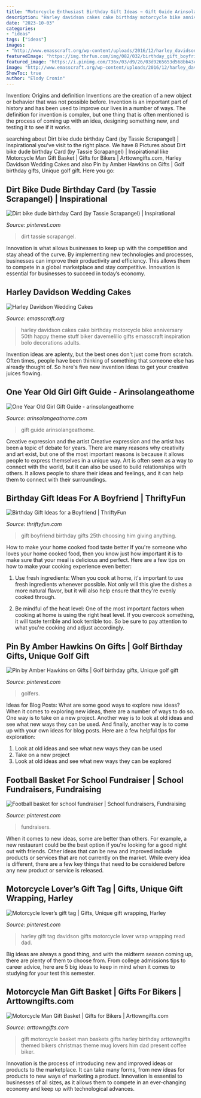 ```yaml
---
title: "Motorcycle Enthusiast Birthday Gift Ideas ~ Gift Guide Arinsolangeathome"
description: "Harley davidson cakes cake birthday motorcycle bike anniversary 50th happy theme stuff biker davemelillo gifts emasscraft inspiration bolo decorations adults"
date: "2023-10-03"
categories:
- "ideas"
tags: ["ideas"]
images:
- "http://www.emasscraft.org/wp-content/uploads/2016/12/harley_davidson_wedding_cakes_and_cake_wedding_on_emasscraft_org_6.jpg"
featuredImage: "https://img.thrfun.com/img/082/032/birthday_gift_boyfriend_x1.jpg"
featured_image: "https://i.pinimg.com/736x/03/d9/26/03d9265653d568bb43ef6b987bea417e.jpg"
image: "http://www.emasscraft.org/wp-content/uploads/2016/12/harley_davidson_wedding_cakes_and_cake_wedding_on_emasscraft_org_6.jpg"
ShowToc: true
author: "Elody Cronin"
---
```



Invention: Origins and definition
Inventions are the creation of a new object or behavior that was not possible before. Invention is an important part of history and has been used to improve our lives in a number of ways. The definition for invention is complex, but one thing that is often mentioned is the process of coming up with an idea, designing something new, and testing it to see if it works.

	

		
searching about Dirt bike dude birthday Card (by Tassie Scrapangel) | Inspirational you've visit to the right place. We have 8 Pictures about Dirt bike dude birthday Card (by Tassie Scrapangel) | Inspirational like Motorcycle Man Gift Basket | Gifts for Bikers | Arttowngifts.com, Harley Davidson Wedding Cakes and also Pin by Amber Hawkins on Gifts | Golf birthday gifts, Unique golf gift. Here you go:
		
    
## Dirt Bike Dude Birthday Card (by Tassie Scrapangel) | Inspirational

<img loading=lazy src="https://i.pinimg.com/736x/03/d9/26/03d9265653d568bb43ef6b987bea417e.jpg" onerror="this.onerror=null;this.src='https://tse1.mm.bing.net/th?id=OIP.oTE632dySOTE5-xGggiCVQHaKh&amp;pid=15.1';" alt="Dirt bike dude birthday Card (by Tassie Scrapangel) | Inspirational">

_Source: pinterest.com_

>dirt tassie scrapangel. 

	

Innovation is what allows businesses to keep up with the competition and stay ahead of the curve. By implementing new technologies and processes, businesses can improve their productivity and efficiency. This allows them to compete in a global marketplace and stay competitive. Innovation is essential for businesses to succeed in today’s economy.

    
## Harley Davidson Wedding Cakes

<img loading=lazy src="http://www.emasscraft.org/wp-content/uploads/2016/12/harley_davidson_wedding_cakes_and_cake_wedding_on_emasscraft_org_6.jpg" onerror="this.onerror=null;this.src='https://tse1.mm.bing.net/th?id=OIP.Nw6WRTWvl0NV43vkWB-GUwHaJ3&amp;pid=15.1';" alt="Harley Davidson Wedding Cakes">

_Source: emasscraft.org_

>harley davidson cakes cake birthday motorcycle bike anniversary 50th happy theme stuff biker davemelillo gifts emasscraft inspiration bolo decorations adults. 

	

Invention ideas are aplenty, but the best ones don't just come from scratch. Often times, people have been thinking of something that someone else has already thought of. So here's five new invention ideas to get your creative juices flowing.

    
## One Year Old Girl Gift Guide - Arinsolangeathome

<img loading=lazy src="https://arinsolangeathome.com/wp-content/uploads/2018/05/Copy-of-Untitled-41-546x1024.png" onerror="this.onerror=null;this.src='https://tse2.mm.bing.net/th?id=OIP.Fj9YZyi2ywH1rA0buTu_zQHaN4&amp;pid=15.1';" alt="One Year Old Girl Gift Guide - arinsolangeathome">

_Source: arinsolangeathome.com_

>gift guide arinsolangeathome. 

	

Creative expression and the artist
Creative expression and the artist has been a topic of debate for years. There are many reasons why creativity and art exist, but one of the most important reasons is because it allows people to express themselves in a unique way. Art is often seen as a way to connect with the world, but it can also be used to build relationships with others. It allows people to share their ideas and feelings, and it can help them to connect with their surroundings.

    
## Birthday Gift Ideas For A Boyfriend | ThriftyFun

<img loading=lazy src="https://img.thrfun.com/img/082/032/birthday_gift_boyfriend_x1.jpg" onerror="this.onerror=null;this.src='https://tse1.mm.bing.net/th?id=OIP.6JgELjbBacTyKU5O_1VK1AHaI9&amp;pid=15.1';" alt="Birthday Gift Ideas for a Boyfriend | ThriftyFun">

_Source: thriftyfun.com_

>gift boyfriend birthday gifts 25th choosing him giving anything. 

	

How to make your home cooked food taste better
If you're someone who loves your home cooked food, then you know just how important it is to make sure that your meal is delicious and perfect. Here are a few tips on how to make your cooking experience even better: 
1. Use fresh ingredients: When you cook at home, it's important to use fresh ingredients whenever possible. Not only will this give the dishes a more natural flavor, but it will also help ensure that they're evenly cooked through.

2. Be mindful of the heat level: One of the most important factors when cooking at home is using the right heat level. If you overcook something, it will taste terrible and look terrible too. So be sure to pay attention to what you're cooking and adjust accordingly.


    
## Pin By Amber Hawkins On Gifts | Golf Birthday Gifts, Unique Golf Gift

<img loading=lazy src="https://i.pinimg.com/originals/47/48/05/47480545a6408e179a1f4df12cb5012f.jpg" onerror="this.onerror=null;this.src='https://tse4.mm.bing.net/th?id=OIP.d_cJqUmBCGlCWPlVsj4ubwHaJ4&amp;pid=15.1';" alt="Pin by Amber Hawkins on Gifts | Golf birthday gifts, Unique golf gift">

_Source: pinterest.com_

>golfers. 

	

Ideas for Blog Posts: What are some good ways to explore new ideas?
When it comes to exploring new ideas, there are a number of ways to do so. One way is to take on a new project. Another way is to look at old ideas and see what new ways they can be used. And finally, another way is to come up with your own ideas for blog posts. Here are a few helpful tips for exploration: 
1. Look at old ideas and see what new ways they can be used
2. Take on a new project
3. Look at old ideas and see what new ways they can be explored  
    
## Football Basket For School Fundraiser | School Fundraisers, Fundraising

<img loading=lazy src="https://i.pinimg.com/originals/2e/1b/fc/2e1bfc6288fda4234d6d913ea6c0639a.jpg" onerror="this.onerror=null;this.src='https://tse3.mm.bing.net/th?id=OIP.WKMS9b41hXYbQhCBvuPdwAHaJ6&amp;pid=15.1';" alt="Football basket for school fundraiser | School fundraisers, Fundraising">

_Source: pinterest.com_

>fundraisers. 

	

When it comes to new ideas, some are better than others. For example, a new restaurant could be the best option if you're looking for a good night out with friends. Other ideas that can be new and improved include products or services that are not currently on the market. While every idea is different, there are a few key things that need to be considered before any new product or service is released.

    
## Motorcycle Lover’s Gift Tag | Gifts, Unique Gift Wrapping, Harley

<img loading=lazy src="https://i.pinimg.com/736x/8a/49/68/8a49688010eae0b19023c7b68bf6afb7--harley-davidson-gifts-lovers-gift.jpg" onerror="this.onerror=null;this.src='https://tse2.mm.bing.net/th?id=OIP.rJeL_sHny9QagEz0rv7rGQHaFJ&amp;pid=15.1';" alt="Motorcycle lover’s gift tag | Gifts, Unique gift wrapping, Harley">

_Source: pinterest.com_

>harley gift tag davidson gifts motorcycle lover wrap wrapping read dad. 

	

Big ideas are always a good thing, and with the midterm season coming up, there are plenty of them to choose from. From college admissions tips to career advice, here are 5 big ideas to keep in mind when it comes to studying for your test this semester.

    
## Motorcycle Man Gift Basket | Gifts For Bikers | Arttowngifts.com

<img loading=lazy src="https://www.arttowngifts.com/v/vspfiles/photos/GBDS851701-2.jpg" onerror="this.onerror=null;this.src='https://tse4.mm.bing.net/th?id=OIP.IVxNJMktrB00Bzx02k_tOQHaHa&amp;pid=15.1';" alt="Motorcycle Man Gift Basket | Gifts for Bikers | Arttowngifts.com">

_Source: arttowngifts.com_

>gift motorcycle basket man baskets gifts harley birthday arttowngifts themed bikers christmas theme mug lovers him dad present coffee biker. 

	

Innovation is the process of introducing new and improved ideas or products to the marketplace. It can take many forms, from new ideas for products to new ways of marketing a product. Innovation is essential to businesses of all sizes, as it allows them to compete in an ever-changing economy and keep up with technological advances.

